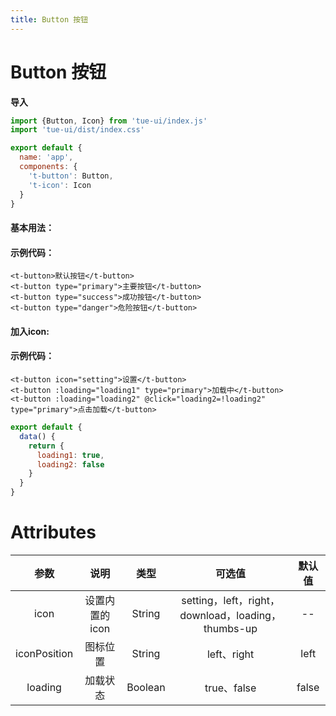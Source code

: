 ```yaml
---
title: Button 按钮
---
```

# Button 按钮

**导入**

```js
import {Button, Icon} from 'tue-ui/index.js'
import 'tue-ui/dist/index.css'

export default {
  name: 'app',
  components: {
    't-button': Button,
    't-icon': Icon
  }
}
```

#### 基本用法：

<ClientOnly>
<button-demo-1></button-demo-1>
</ClientOnly>

#### 示例代码：

```vue
<t-button>默认按钮</t-button>
<t-button type="primary">主要按钮</t-button>
<t-button type="success">成功按钮</t-button>
<t-button type="danger">危险按钮</t-button>
```

#### 加入icon:

<ClientOnly>
<button-demo-2></button-demo-2>
</ClientOnly>

#### 示例代码：

```vue
<t-button icon="setting">设置</t-button>
<t-button :loading="loading1" type="primary">加载中</t-button>
<t-button :loading="loading2" @click="loading2=!loading2" type="primary">点击加载</t-button>
```
```js
export default {
  data() {
    return {
      loading1: true,
      loading2: false
    }
  }
}
```

# Attributes
|参数| 说明 |  类型  | 可选值 | 默认值 |
| :-------------: |:-------------:| :-----:|:-----:|:-----:|
| icon | 设置内置的icon |    String | setting，left，right，download，loading，thumbs-up| -- 
|iconPosition|图标位置|String|left、right|left
| loading      | 加载状态      |  Boolean |true、false| false
